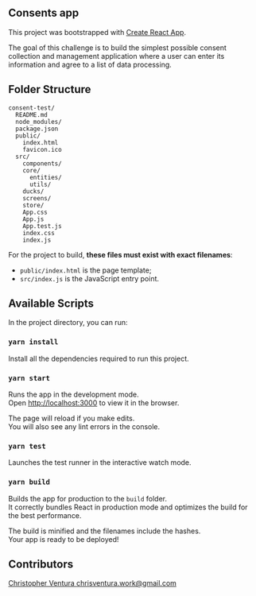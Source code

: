 ## Consents app
This project was bootstrapped with [Create React App](https://github.com/facebookincubator/create-react-app).

The goal of this challenge is to build the simplest possible consent collection and management application where a user can enter its information and agree to a list of data processing.

## Folder Structure

```
consent-test/
  README.md
  node_modules/
  package.json
  public/
    index.html
    favicon.ico
  src/
    components/
    core/
      entities/
      utils/
    ducks/
    screens/
    store/
    App.css
    App.js
    App.test.js
    index.css
    index.js
```

For the project to build, **these files must exist with exact filenames**:

* `public/index.html` is the page template;
* `src/index.js` is the JavaScript entry point.

## Available Scripts

In the project directory, you can run:

### `yarn install`
Install all the dependencies required to run this project.

### `yarn start`
Runs the app in the development mode.<br>
Open [http://localhost:3000](http://localhost:3000) to view it in the browser.

The page will reload if you make edits.<br>
You will also see any lint errors in the console.

### `yarn test`
Launches the test runner in the interactive watch mode.<br>

### `yarn build`
Builds the app for production to the `build` folder.<br>
It correctly bundles React in production mode and optimizes the build for the best performance.

The build is minified and the filenames include the hashes.<br>
Your app is ready to be deployed!

## Contributors
[Christopher Ventura <chrisventura.work@gmail.com>](https://github.com/venturachrisdev)
